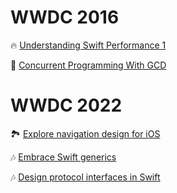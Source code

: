 # WWDC 2016
🔥 [Understanding Swift Performance 1](https://github.com/lxodud/WWWDDCC/blob/main/WWDC%202016/%5BWWDC%202016%5D%20Understanding%20Swift%20Performance%201.md)  

🧵 [Concurrent Programming With GCD](https://github.com/lxodud/WWWDDCC/blob/main/WWDC%202016/Concurrent%20Programming%20With%20GCD.md)

# WWDC 2022
🏞️ [Explore navigation design for iOS](https://github.com/lxodud/WWWDDCC/blob/main/WWDC%202022/%5BWWDC2022%5D%20Explore%20navigation%20design%20for%20iOS.md)

🎶 [Embrace Swift generics](https://github.com/lxodud/WWWDDCC/blob/main/WWDC%202022/Embrace%20Swift%20generics.md)

🎶 [Design protocol interfaces in Swift](https://github.com/lxodud/WWWDDCC/blob/main/WWDC%202022/Design%20protocol%20interfaces%20in%20Swift.md)
